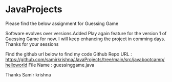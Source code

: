 # JavaProjects

Please find the below assignment for Guessing Game

Software evolves over versions.Added Play again feature for the version 1 of Guessing Game for now. 
I will keep enhancing the project in comming days. Thanks for your sessions

Find the github url below to find my code
Github Repo URL : https://github.com/samirkrishna/JavaProjects/tree/main/src/javabootcamp/helloworld
File Name : guessinggame.java

Thanks 
Samir krishna 
